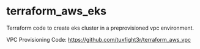 # terraform_aws_eks
Terraform code to create eks cluster in a preprovisioned vpc environment.

VPC Provisioning Code: https://github.com/tuxfight3r/terraform_aws_vpc

